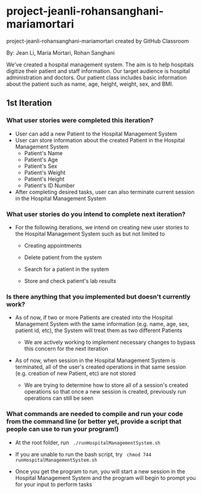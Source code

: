# project-jeanli-rohansanghani-mariamortari
project-jeanli-rohansanghani-mariamortari created by GitHub Classroom

By: Jean Li, Maria Mortari, Rohan Sanghani

We've created a hospital management system. The aim is to help hospitals digitize their patient and staff information.
Our target audience is hospital administration and doctors. Our patient class includes basic information about the patient such as 
name, age, height, weight, sex, and BMI. 

## 1st Iteration

### What user stories were completed this iteration?

* User can add a new Patient to the Hospital Management System
* User can store information about the created Patient in the Hospital Management System
	* Patient's Name
	* Patient's Age
	* Patient's Sex
	* Patient's Weight
	* Patient's Height
	* Patient's ID Number
* After completing desired tasks, user can also terminate current session in the Hospital Management System 

### What user stories do you intend to complete next iteration?

* For the following iterations, we intend on creating new user stories to the Hospital Management System such as but not limited to

	* Creating appointments
	
	* Delete patient from the system
	
	* Search for a patient in the system
	
	* Store and check patient's lab results
	

### Is there anything that you implemented but doesn't currently work?

* As of now, if two or more Patients are created into the Hospital Management System with the same information (e.g. name, age, sex, patient id, etc), the System will treat them as two different Patients
	* We are actively working to implement necessary changes to bypass this concern for the next iteration

* As of now, when session in the Hospital Management System is terminated, all of the user's created operations in that same session (e.g. creation of new Patient, etc) are not stored 
	* We are trying to determine how to store all of a session's created operations so that once a new session is created, previously run operations can still be seen 


### What commands are needed to compile and run your code from the command line (or better yet, provide a script that people can use to run your program!)

* At the root folder, run <code> ./runHospitalManagementSystem.sh </code>

* If you are unable to run the bash script, try <code> chmod 744 runHospitalManagementSystem.sh </code>

* Once you get the program to run, you will start a new session in the Hospital Management System and the program will begin to prompt you for your input to perform tasks



